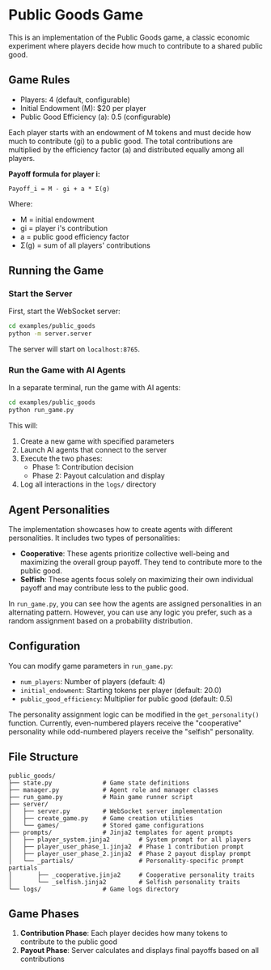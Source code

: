 # Public Goods Game

This is an implementation of the Public Goods game, a classic economic experiment where players decide how much to contribute to a shared public good.

## Game Rules

- Players: 4 (default, configurable)
- Initial Endowment (M): $20 per player
- Public Good Efficiency (a): 0.5 (configurable)

Each player starts with an endowment of M tokens and must decide how much to contribute (gi) to a public good. The total contributions are multiplied by the efficiency factor (a) and distributed equally among all players.

**Payoff formula for player i:**

```
Payoff_i = M - gi + a * Σ(g)
```

Where:

- M = initial endowment
- gi = player i's contribution
- a = public good efficiency factor
- Σ(g) = sum of all players' contributions

## Running the Game

### Start the Server

First, start the WebSocket server:

```bash
cd examples/public_goods
python -m server.server
```

The server will start on `localhost:8765`.

### Run the Game with AI Agents

In a separate terminal, run the game with AI agents:

```bash
cd examples/public_goods
python run_game.py
```

This will:

1. Create a new game with specified parameters
2. Launch AI agents that connect to the server
3. Execute the two phases:
   - Phase 1: Contribution decision
   - Phase 2: Payout calculation and display
4. Log all interactions in the `logs/` directory

## Agent Personalities

The implementation showcases how to create agents with different personalities. It includes two types of personalities:

- **Cooperative**: These agents prioritize collective well-being and maximizing the overall group payoff. They tend to contribute more to the public good.
- **Selfish**: These agents focus solely on maximizing their own individual payoff and may contribute less to the public good.

In `run_game.py`, you can see how the agents are assigned personalities in an alternating pattern. However, you can use any logic you prefer, such as a random assignment based on a probability distribution.

## Configuration

You can modify game parameters in `run_game.py`:

- `num_players`: Number of players (default: 4)
- `initial_endowment`: Starting tokens per player (default: 20.0)
- `public_good_efficiency`: Multiplier for public good (default: 0.5)

The personality assignment logic can be modified in the `get_personality()` function. Currently, even-numbered players receive the "cooperative" personality while odd-numbered players receive the "selfish" personality.

## File Structure

```
public_goods/
├── state.py              # Game state definitions
├── manager.py            # Agent role and manager classes
├── run_game.py           # Main game runner script
├── server/
│   ├── server.py         # WebSocket server implementation
│   ├── create_game.py    # Game creation utilities
│   └── games/            # Stored game configurations
├── prompts/              # Jinja2 templates for agent prompts
│   ├── player_system.jinja2        # System prompt for all players
│   ├── player_user_phase_1.jinja2  # Phase 1 contribution prompt
│   ├── player_user_phase_2.jinja2  # Phase 2 payout display prompt
│   └── _partials/                  # Personality-specific prompt partials
│       ├── _cooperative.jinja2     # Cooperative personality traits
│       └── _selfish.jinja2         # Selfish personality traits
└── logs/                 # Game logs directory
```

## Game Phases

1. **Contribution Phase**: Each player decides how many tokens to contribute to the public good
2. **Payout Phase**: Server calculates and displays final payoffs based on all contributions
